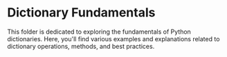 # Dictionary Fundamentals

This folder is dedicated to exploring the fundamentals of Python dictionaries. Here, you'll find various examples and explanations related to dictionary operations, methods, and best practices.